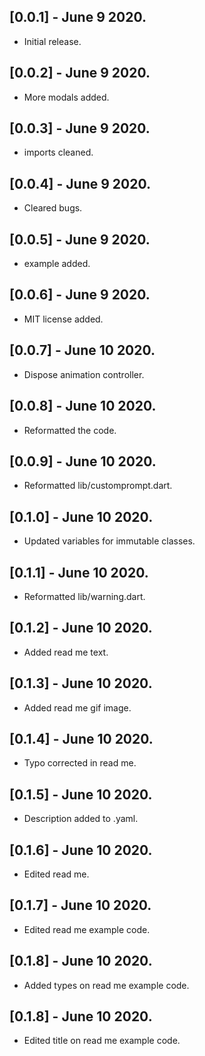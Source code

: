 ## [0.0.1] - June 9 2020.
* Initial release.
## [0.0.2] - June 9 2020.
* More modals added.
## [0.0.3] - June 9 2020.
* imports cleaned.
## [0.0.4] - June 9 2020.
* Cleared bugs.
## [0.0.5] - June 9 2020.
* example added.
## [0.0.6] - June 9 2020.
* MIT license added.
## [0.0.7] - June 10 2020.
* Dispose animation controller.
## [0.0.8] - June 10 2020.
* Reformatted the code.
## [0.0.9] - June 10 2020.
* Reformatted lib/customprompt.dart.
## [0.1.0] - June 10 2020.
* Updated variables for immutable classes.
## [0.1.1] - June 10 2020.
* Reformatted lib/warning.dart.
## [0.1.2] - June 10 2020.
* Added read me text.
## [0.1.3] - June 10 2020.
* Added read me gif image.
## [0.1.4] - June 10 2020.
* Typo corrected in read me.
## [0.1.5] - June 10 2020.
* Description added to .yaml.
## [0.1.6] - June 10 2020.
* Edited read me.
## [0.1.7] - June 10 2020.
* Edited read me example code.
## [0.1.8] - June 10 2020.
* Added types on read me example code.
## [0.1.8] - June 10 2020.
* Edited title on read me example code.